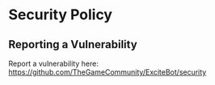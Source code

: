 # Security Policy

## Reporting a Vulnerability

Report a vulnerability here: https://github.com/TheGameCommunity/ExciteBot/security
